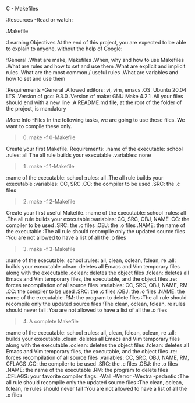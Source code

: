 C - Makefiles

:Resources
-Read or watch:

.Makefile

:Learning Objectives
At the end of this project, you are expected to be able to explain to anyone, without the help of Google:

:General
.What are make, Makefiles
.When, why and how to use Makefiles
.What are rules and how to set and use them
.What are explicit and implicit rules
.What are the most common / useful rules
.What are variables and how to set and use them

:Requirements
-General
.Allowed editors: vi, vim, emacs
.OS: Ubuntu 20.04 LTS
.Version of gcc: 9.3.0
.Version of make: GNU Make 4.2.1
.All your files should end with a new line
.A README.md file, at the root of the folder of the project, is mandatory

:More Info
-Files
In the following tasks, we are going to use these files. We want to compile these only.


> 0. make -f 0-Makefile

Create your first Makefile.
Requirements:
.name of the executable: school
.rules: all
The all rule builds your executable
.variables: none


> 1. make -f 1-Makefile

:name of the executable: school
:rules: all
.The all rule builds your executable
:variables: CC, SRC
.CC: the compiler to be used
.SRC: the .c files


> 2. make -f 2-Makefile

Create your first useful Makefile.
:name of the executable: school
:rules: all
.The all rule builds your executable
:variables: CC, SRC, OBJ, NAME
.CC: the compiler to be used
.SRC: the .c files
.OBJ: the .o files
.NAME: the name of the executable
:The all rule should recompile only the updated source files
:You are not allowed to have a list of all the .o files


> 3. make -f 3-Makefile

:name of the executable: school
:rules: all, clean, oclean, fclean, re
.all: builds your executable
.clean: deletes all Emacs and Vim temporary files along with the executable
.oclean: deletes the object files
.fclean: deletes all Emacs and Vim temporary files, the executable, and the object files
.re: forces recompilation of all source files
:variables: CC, SRC, OBJ, NAME, RM
.CC: the compiler to be used
.SRC: the .c files
.OBJ: the .o files
.NAME: the name of the executable
.RM: the program to delete files
:The all rule should recompile only the updated source files
:The clean, oclean, fclean, re rules should never fail
:You are not allowed to have a list of all the .o files


> 4. A complete Makefile

:name of the executable: school
:rules: all, clean, fclean, oclean, re
.all: builds your executable
.clean: deletes all Emacs and Vim temporary files along with the executable
.oclean: deletes the object files
.fclean: deletes all Emacs and Vim temporary files, the executable, and the object files
.re: forces recompilation of all source files
:variables: CC, SRC, OBJ, NAME, RM, CFLAGS
.CC: the compiler to be used
.SRC: the .c files
.OBJ: the .o files
.NAME: the name of the executable
.RM: the program to delete files
.CFLAGS: your favorite compiler flags: -Wall -Werror -Wextra -pedantic
:The all rule should recompile only the updated source files
:The clean, oclean, fclean, re rules should never fail
:You are not allowed to have a list of all the .o files



